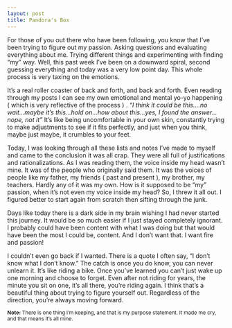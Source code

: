 ```yaml
---
layout: post
title: Pandora's Box
---
```

For those of you out there who have been following, you know that I’ve been trying to figure out my passion. Asking questions and evaluating everything about me. Trying different things and experimenting with finding “my” way. Well, this past week I’ve been on a downward spiral, second guessing everything and today was a very low point day. This whole process is very taxing on the emotions.

It’s a real roller coaster of back and forth, and back and forth. Even reading through my posts I can see my own emotional and mental yo-yo happening ( which is very reflective of the process ) . *“I think it could be this….no wait…maybe it’s this…hold on…how about this…yes, I found the answer…nope, not it”* It’s like being uncomfortable in your own skin, constantly trying to make adjustments to see if it fits perfectly, and just when you think, maybe just maybe, it crumbles to your feet.

Today, I was looking through all these lists and notes I’ve made to myself and came to the conclusion it was all crap. They were all full of justifications and rationalizations. As I was reading them, the voice inside my head wasn’t mine. It was of the people who originally said them. It was the voices of people like my father, my friends ( past and present ), my brother, my teachers. Hardly any of it was my own. How is it supposed to be “my” passion, when it’s not even my voice inside my head? So, I threw it all out. I figured better to start again from scratch then sifting through the junk.

Days like today there is a dark side in my brain wishing I had never started this journey. It would be so much easier if I just stayed completely ignorant. I probably could have been content with what I was doing but that would have been the most I could be, content. And I don’t want that. I want fire and passion!

I couldn’t even go back if I wanted. There is a quote I often say, “I don’t know what I don’t know.” The catch is once you do know, you can never unlearn it. It’s like riding a bike. Once you’ve learned you can’t just wake up one morning and choose to forget. Even after not riding for years, the minute you sit on one, it’s all there, you’re riding again. I think that’s a beautiful thing about trying to figure yourself out. Regardless of the direction, you’re always moving forward.

<small>**Note:** There is one thing I’m keeping, and that is my purpose statement. It made me cry, and that means it’s all mine.</small>
